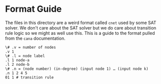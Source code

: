 # Format Guide

The files in this directory are a weird format called `cnet` used by some SAT
solver. We don't care about the SAT solver but we do care about transition rule
logic so we might as well use this. This is a guide to the format pulled from
the `cana` documentation.

```
\# .v = number of nodes
.v 1
\# .l = node label
.l 1 node-a
.l 2 node-b
\# .n = (node number) (in-degree) (input node 1) … (input node k)
.n 1 2 4 5
01 1 # transition rule
```
